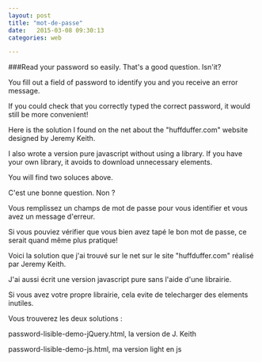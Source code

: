 ```yaml
---
layout: post
title: "mot-de-passe"
date:   2015-03-08 09:30:13
categories: web

---
```


###Read your password so easily. That's a good question. Isn'it? 

You fill out a field of password to identify you and you receive an error message. 

If you could check that you correctly typed the correct password, it would still be more convenient! 

Here is the solution I found on the net about the "huffduffer.com" website designed by Jeremy Keith. 

I also wrote a version pure javascript without using a library. If you have your own library, it avoids to download unnecessary elements. 

You will find two soluces above.

C'est une bonne question. Non ? 

Vous remplissez un champs de mot de passe pour vous identifier et vous avez un message d'erreur. 

Si vous pouviez vérifier que vous bien avez tapé le bon mot de passe, ce serait quand même plus pratique! 

Voici la solution que j'ai trouvé sur le net sur le site "huffduffer.com" réalisé par Jeremy Keith. 

J'ai aussi écrit une version javascript pure sans l'aide d'une librairie. 

Si vous avez votre propre librairie, cela evite de telecharger des elements inutiles.

Vous trouverez les deux solutions :

password-lisible-demo-jQuery.html, la version de J. Keith

password-lisible-demo-js.html, ma version light en js 

